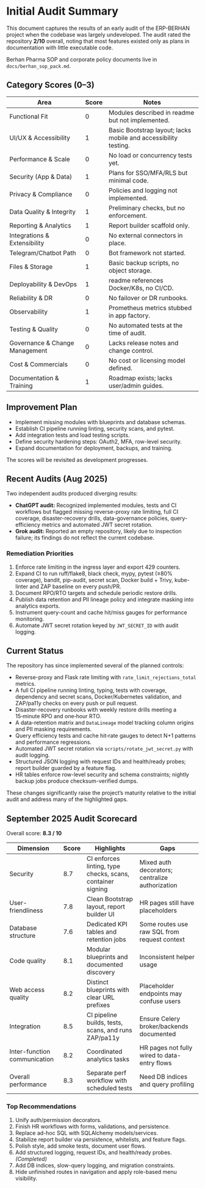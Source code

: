 # Initial Audit Summary

This document captures the results of an early audit of the ERP-BERHAN project when the codebase was largely undeveloped. The audit rated the repository **2/10** overall, noting that most features existed only as plans in documentation with little executable code.

Berhan Pharma SOP and corporate policy documents live in `docs/berhan_sop_pack.md`.

## Category Scores (0–3)
| Area | Score | Notes |
| --- | --- | --- |
| Functional Fit | 0 | Modules described in readme but not implemented. |
| UI/UX & Accessibility | 1 | Basic Bootstrap layout; lacks mobile and accessibility testing. |
| Performance & Scale | 0 | No load or concurrency tests yet. |
| Security (App & Data) | 1 | Plans for SSO/MFA/RLS but minimal code. |
| Privacy & Compliance | 0 | Policies and logging not implemented. |
| Data Quality & Integrity | 1 | Preliminary checks, but no enforcement. |
| Reporting & Analytics | 1 | Report builder scaffold only. |
| Integrations & Extensibility | 0 | No external connectors in place. |
| Telegram/Chatbot Path | 0 | Bot framework not started. |
| Files & Storage | 1 | Basic backup scripts, no object storage. |
| Deployability & DevOps | 1 | readme references Docker/K8s, no CI/CD. |
| Reliability & DR | 0 | No failover or DR runbooks. |
| Observability | 1 | Prometheus metrics stubbed in app factory. |
| Testing & Quality | 0 | No automated tests at the time of audit. |
| Governance & Change Management | 0 | Lacks release notes and change control. |
| Cost & Commercials | 0 | No cost or licensing model defined. |
| Documentation & Training | 1 | Roadmap exists; lacks user/admin guides. |

## Improvement Plan
- Implement missing modules with blueprints and database schemas.
- Establish CI pipeline running linting, security scans, and pytest.
- Add integration tests and load testing scripts.
- Define security hardening steps: OAuth2, MFA, row-level security.
- Expand documentation for deployment, backups, and training.

The scores will be revisited as development progresses.

## Recent Audits (Aug 2025)
Two independent audits produced diverging results:

- **ChatGPT audit:** Recognized implemented modules, tests and CI workflows but flagged missing reverse-proxy rate limiting, full CI coverage, disaster-recovery drills, data-governance policies, query-efficiency metrics and automated JWT secret rotation.
- **Grok audit:** Reported an empty repository, likely due to inspection failure; its findings do not reflect the current codebase.

### Remediation Priorities
1. Enforce rate limiting in the ingress layer and export 429 counters.
2. Expand CI to run ruff/flake8, black check, mypy, pytest (≥80% coverage), bandit, pip-audit, secret scan, Docker build + Trivy, kube-linter and ZAP baseline on every push/PR.
3. Document RPO/RTO targets and schedule periodic restore drills.
4. Publish data retention and PII lineage policy and integrate masking into analytics exports.
5. Instrument query-count and cache hit/miss gauges for performance monitoring.
6. Automate JWT secret rotation keyed by `JWT_SECRET_ID` with audit logging.

## Current Status

The repository has since implemented several of the planned controls:

- Reverse-proxy and Flask rate limiting with `rate_limit_rejections_total` metrics.
- A full CI pipeline running linting, typing, tests with coverage, dependency and secret scans, Docker/Kubernetes validation, and ZAP/pa11y checks on every push or pull request.
- Disaster-recovery runbooks with weekly restore drills meeting a 15‑minute RPO and one‑hour RTO.
- A data-retention matrix and `DataLineage` model tracking column origins and PII masking requirements.
- Query efficiency tests and cache hit‑rate gauges to detect N+1 patterns and performance regressions.
- Automated JWT secret rotation via `scripts/rotate_jwt_secret.py` with audit logging.
- Structured JSON logging with request IDs and health/ready probes; report builder guarded by a feature flag.
- HR tables enforce row-level security and schema constraints; nightly backup
  jobs produce checksum-verified dumps.

These changes significantly raise the project’s maturity relative to the initial audit and address many of the highlighted gaps.

## September 2025 Audit Scorecard

Overall score: **8.3 / 10**

| Dimension | Score | Highlights | Gaps |
| --- | --- | --- | --- |
| Security | 8.7 | CI enforces linting, type checks, scans, container signing | Mixed auth decorators; centralize authorization |
| User-friendliness | 7.8 | Clean Bootstrap layout, report builder UI | HR pages still have placeholders |
| Database structure | 7.6 | Dedicated KPI tables and retention jobs | Some routes use raw SQL from request context |
| Code quality | 8.1 | Modular blueprints and documented discovery | Inconsistent helper usage |
| Web access quality | 8.2 | Distinct blueprints with clear URL prefixes | Placeholder endpoints may confuse users |
| Integration | 8.5 | CI pipeline builds, tests, scans, and runs ZAP/pa11y | Ensure Celery broker/backends documented |
| Inter-function communication | 8.2 | Coordinated analytics tasks | HR pages not fully wired to data-entry flows |
| Overall performance | 8.3 | Separate perf workflow with scheduled tests | Need DB indices and query profiling |

### Top Recommendations
1. Unify auth/permission decorators.
2. Finish HR workflows with forms, validations, and persistence.
3. Replace ad-hoc SQL with SQLAlchemy models/services.
4. Stabilize report builder via persistence, whitelists, and feature flags.
5. Polish style, add smoke tests, document user flows.
6. Add structured logging, request IDs, and health/ready probes. *(Completed)*
7. Add DB indices, slow-query logging, and migration constraints.
8. Hide unfinished routes in navigation and apply role-based menu visibility.
